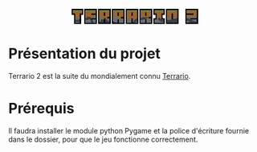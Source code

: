 <p align="center">
  <img src="https://github.com/MaitreRenard18/Terrario-2/blob/master/Images/Logo.png" alt="Terrario 2 Logo" width="50%">
</p>

# Présentation du projet
Terrario 2 est la suite du mondialement connu <a href="https://github.com/MaitreRenard18/Terrario">Terrario<a>.

# Prérequis
Il faudra installer le module python Pygame et la police d'écriture fournie dans le dossier, pour que le jeu fonctionne correctement.

